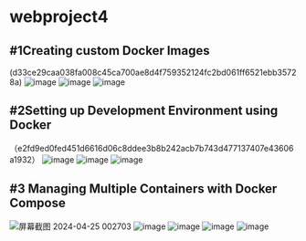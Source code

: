 # webproject4
## #1Creating custom Docker Images
(d33ce29caa038fa008c45ca700ae8d4f759352124fc2bd061ff6521ebb35728a)
![image](https://github.com/blueseahlan/webproject4/assets/32809840/ccd72ceb-b425-44d9-b165-97882283cb05)
![image](https://github.com/blueseahlan/webproject4/assets/32809840/0093cb0d-4376-40e8-94d6-b9a728f115a4)
![image](https://github.com/blueseahlan/webproject4/assets/32809840/be938915-d22b-46b7-95e7-ada413c6e1f4)


## #2Setting up Development Environment using Docker 
（e2fd9ed0fed451d6616d06c8ddee3b8b242acb7b743d477137407e43606a1932）
![image](https://github.com/blueseahlan/webproject4/assets/32809840/33262dcd-367e-4428-b334-a6f0ffe3b802)
![image](https://github.com/blueseahlan/webproject4/assets/32809840/3f9f10d9-4f6c-4830-9079-8fa08f166dda)
![image](https://github.com/blueseahlan/webproject4/assets/32809840/5092d01d-b21b-4e64-8bd7-ab47a00175e2)

## #3 Managing Multiple Containers with Docker Compose
![屏幕截图 2024-04-25 002703](https://github.com/blueseahlan/webproject4/assets/32809840/442f5f92-9a59-4302-aee3-b96e38e45dad)
![image](https://github.com/blueseahlan/webproject4/assets/32809840/088ab44a-ec29-411b-860d-437f2fbb17d1)
![image](https://github.com/blueseahlan/webproject4/assets/32809840/91c39314-8a79-4951-bd85-549d588e527d)
![image](https://github.com/blueseahlan/webproject4/assets/32809840/733eab43-c890-4edb-aa4a-7d8c67ba08b0)
![image](https://github.com/blueseahlan/webproject4/assets/32809840/e98510ed-c712-4cf6-9efa-7ac3398bddad)





